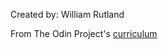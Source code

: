 
Created by: William Rutland

From The Odin Project's [curriculum](http://www.theodinproject.com/courses/web-development-101/lessons/html-css)
